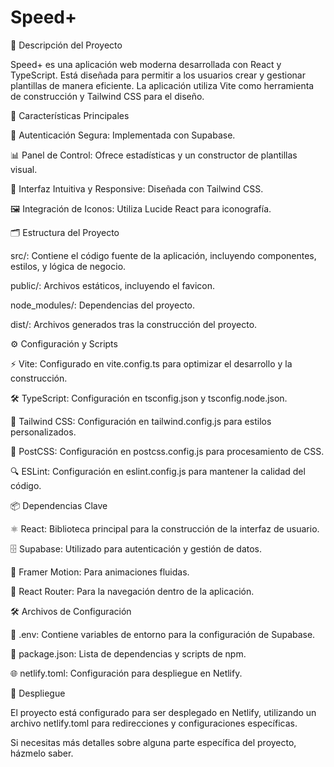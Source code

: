 # Speed+ 

🚀 Descripción del Proyecto

Speed+ es una aplicación web moderna desarrollada con React y TypeScript. Está diseñada para permitir a los usuarios crear y gestionar plantillas de manera eficiente. La aplicación utiliza Vite como herramienta de construcción y Tailwind CSS para el diseño.


🌟 Características Principales

🔐 Autenticación Segura: Implementada con Supabase.

📊 Panel de Control: Ofrece estadísticas y un constructor de plantillas visual.

🎨 Interfaz Intuitiva y Responsive: Diseñada con Tailwind CSS.

🖼️ Integración de Iconos: Utiliza Lucide React para iconografía.


🗂️ Estructura del Proyecto

src/: Contiene el código fuente de la aplicación, incluyendo componentes, estilos, y lógica de negocio.

public/: Archivos estáticos, incluyendo el favicon.

node_modules/: Dependencias del proyecto.

dist/: Archivos generados tras la construcción del proyecto.


⚙️ Configuración y Scripts


⚡ Vite: Configurado en vite.config.ts para optimizar el desarrollo y la construcción.

🛠️ TypeScript: Configuración en tsconfig.json y tsconfig.node.json.

🎨 Tailwind CSS: Configuración en tailwind.config.js para estilos personalizados.

🧩 PostCSS: Configuración en postcss.config.js para procesamiento de CSS.

🔍 ESLint: Configuración en eslint.config.js para mantener la calidad del código.


📦 Dependencias Clave


⚛️ React: Biblioteca principal para la construcción de la interfaz de usuario.

🗄️ Supabase: Utilizado para autenticación y gestión de datos.

🎥 Framer Motion: Para animaciones fluidas.

🧭 React Router: Para la navegación dentro de la aplicación.


🛠️ Archivos de Configuración


🔑 .env: Contiene variables de entorno para la configuración de Supabase.

📜 package.json: Lista de dependencias y scripts de npm.

🌐 netlify.toml: Configuración para despliegue en Netlify.


🚀 Despliegue


El proyecto está configurado para ser desplegado en Netlify, utilizando un archivo netlify.toml para redirecciones y configuraciones específicas.

Si necesitas más detalles sobre alguna parte específica del proyecto, házmelo saber.
